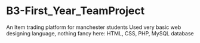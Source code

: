 # B3-First_Year_TeamProject
An Item trading platform for manchester students
Used very basic web designing language, nothing fancy here: HTML, CSS, PHP, MySQL database
